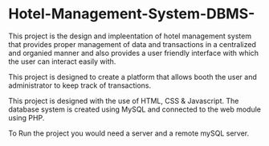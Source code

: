 # Hotel-Management-System-DBMS-
This project is the design and impleentation of  hotel management system that provides proper management of data and transactions in a centralized and organied manner and also provides a user friendly interface with which the user can interact easily with.

This project is designed to create a platform that allows booth the user and administrator to keep track of transactions.

This project is designed with the use of HTML, CSS & Javascript. The database system is created using MySQL and connected to the web module using PHP.

To Run the project you would need a server and a remote mySQL server.

